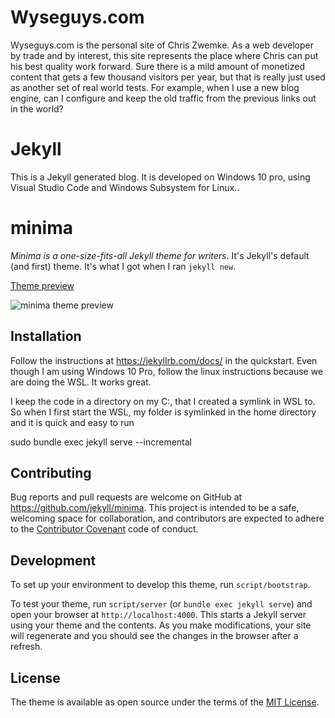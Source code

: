 # Wyseguys.com

Wyseguys.com is the personal site of Chris Zwemke.  As a web developer by trade and by interest, this site represents the place where Chris can put his best quality work forward.  Sure there is a mild amount of monetized content that gets a few thousand visitors per year, but that is really just used as another set of real world tests.  For example, when I use a new blog engine, can I configure and keep the old traffic from the previous links out in the world?

# Jekyll

This is a Jekyll generated blog.  It is developed on Windows 10 pro, using Visual Studio Code and Windows Subsystem for Linux..

# minima

*Minima is a one-size-fits-all Jekyll theme for writers*. It's Jekyll's default (and first) theme. It's what I got when I ran `jekyll new`.

[Theme preview](https://jekyll.github.io/minima/)

![minima theme preview](/screenshot.png)

## Installation

Follow the instructions at https://jekyllrb.com/docs/ in the quickstart.  Even though I am using Windows 10 Pro, follow the linux instructions because we are doing the WSL.  It works great.

I keep the code in a directory on my C:, that I created a symlink in WSL to.  So when I first start the WSL, my folder is symlinked in the home directory and it is quick and easy to run

sudo bundle exec jekyll serve --incremental

## Contributing

Bug reports and pull requests are welcome on GitHub at https://github.com/jekyll/minima. This project is intended to be a safe, welcoming space for collaboration, and contributors are expected to adhere to the [Contributor Covenant](http://contributor-covenant.org) code of conduct.

## Development

To set up your environment to develop this theme, run `script/bootstrap`.

To test your theme, run `script/server` (or `bundle exec jekyll serve`) and open your browser at `http://localhost:4000`. This starts a Jekyll server using your theme and the contents. As you make modifications, your site will regenerate and you should see the changes in the browser after a refresh.

## License

The theme is available as open source under the terms of the [MIT License](http://opensource.org/licenses/MIT).
